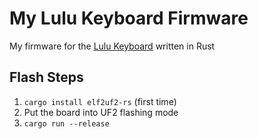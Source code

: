 # My Lulu Keyboard Firmware

My firmware for the [Lulu Keyboard](https://boardsource.xyz/store/61d0b772319a1f3cc53ba2fb) written in Rust

## Flash Steps

1. `cargo install elf2uf2-rs` (first time)
2. Put the board into UF2 flashing mode
3. `cargo run --release`

